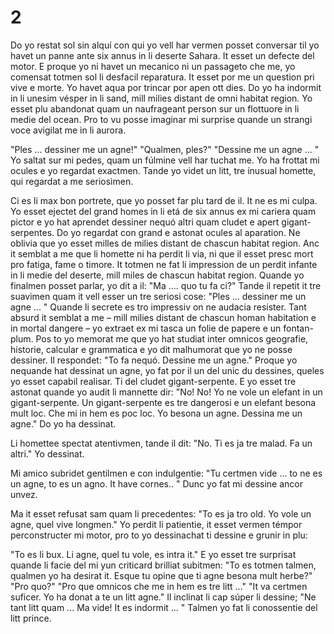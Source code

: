 # 2

Do yo restat sol sin alquí con qui yo vell har vermen posset conversar til yo havet un panne ante six
annus in li deserte Sahara. It esset un defecte del motor. E proque yo ni havet un mecanico ni un
passageto che me, yo comensat totmen sol li desfacil reparatura. It esset por me un question pri
vive e morte. Yo havet aqua por trincar por apen ott dies. Do yo ha indormit in li unesim vésper in li
sand, mill milies distant de omni habitat region. Yo esset plu abandonat quam un naufrageant person
sur un flottuore in li medie del ocean. Pro to vu posse imaginar mi surprise quande un strangi voce
avigilat me in li aurora.

"Ples ... dessiner me un agne!"
"Qualmen, ples?"
"Dessine me un agne ... "
Yo saltat sur mi pedes, quam un fúlmine vell har tuchat me. Yo ha frottat mi ocules e yo regardat
exactmen. Tande yo videt un litt, tre ínusual homette, qui regardat a me seriosimen.

Ci es li max bon portrete, que yo posset far plu tard de il.
It ne es mi culpa. Yo esset ejectet del grand homes in li etá de six annus ex mi cariera quam pictor e
yo hat aprendet dessiner nequó altri quam cludet e apert gigant-serpentes.
Do yo regardat con grand e astonat ocules al aparation. Ne oblivia que yo esset milles de milies
distant de chascun habitat region. Anc it semblat a me que li homette ni ha perdit li via, ni que il
esset presc mort pro fatiga, fame o timore. It totmen ne fat li impression de un perdit infante in li
medie del deserte, mill miles de chascun habitat region. Quande yo finalmen posset parlar, yo dit a
il:
"Ma .... quo tu fa ci?"
Tande il repetit it tre suavimen quam it vell esser un tre seriosi cose:
"Ples ... dessiner me un agne ... "
Quande li secrete es tro impressiv on ne audacia resister. Tant absurd it semblat a me – mill milies
distant de chascun homan habitation e in mortal dangere – yo extraet ex mi tasca un folie de papere
e un fontan-plum. Pos to yo memorat me que yo hat studiat inter omnicos geografie, historie,
calcular e grammatica e yo dit malhumorat que yo ne posse dessiner. Il respondet:
"To fa nequó. Dessine me un agne."
Proque yo nequande hat dessinat un agne, yo fat por il un del unic du dessines, queles yo esset
capabil realisar. Ti del cludet gigant-serpente. E yo esset tre astonat quande yo audit li mannette dir:
"No! No! Yo ne vole un elefant in un gigant-serpente. Un gigant-serpente es tre dangerosi e un
elefant besona mult loc. Che mi in hem es poc loc. Yo besona un agne. Dessina me un agne."
Do yo ha dessinat.

Li homettee spectat atentivmen, tande il dit:
"No. Ti es ja tre malad. Fa un altri."
Yo dessinat.

Mi amico subridet gentilmen e con indulgentie:
"Tu certmen vide ... to ne es un agne, to es un agno. It have cornes.. "
Dunc yo fat mi dessine ancor unvez.

Ma it esset refusat sam quam li precedentes:
"To es ja tro old. Yo vole un agne, quel vive longmen."
Yo perdit li patientie, it esset vermen témpor perconstructer mi motor, pro to yo dessinachat ti
dessine e grunir in plu:

"To es li bux. Li agne, quel tu vole, es intra it."
E yo esset tre surprisat quande li facie del mi yun criticard brilliat subitmen:
"To es totmen talmen, qualmen yo ha desirat it. Esque tu opine que ti agne besona mult herbe?"
"Pro quo?"
"Pro que omnicos che me in hem es tre litt ..."
"It va certmen suficer. Yo ha donat a te un litt agne."
Il inclinat li cap súper li dessine;
"Ne tant litt quam ... Ma vide! It es indormit ... "
Talmen yo fat li conossentie del litt prince.

